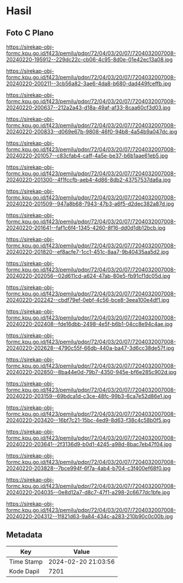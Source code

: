 # Hasil

## Foto C Plano

https://sirekap-obj-formc.kpu.go.id/f423/pemilu/pdpr/72/04/03/20/07/7204032007008-20240220-195912--229dc22c-cb06-4c95-8d0e-01e42ec13a08.jpg

https://sirekap-obj-formc.kpu.go.id/f423/pemilu/pdpr/72/04/03/20/07/7204032007008-20240220-200211--3cb56a82-3ae6-4da8-b680-dad449fceffb.jpg

https://sirekap-obj-formc.kpu.go.id/f423/pemilu/pdpr/72/04/03/20/07/7204032007008-20240220-200637--212a2a43-d18a-49af-af33-8caa60cf3d03.jpg

https://sirekap-obj-formc.kpu.go.id/f423/pemilu/pdpr/72/04/03/20/07/7204032007008-20240220-200833--d069e67b-9808-46f0-94b8-4a54b9a047dc.jpg

https://sirekap-obj-formc.kpu.go.id/f423/pemilu/pdpr/72/04/03/20/07/7204032007008-20240220-201057--c83cfab4-caff-4a5e-be37-b6b1aae61eb5.jpg

https://sirekap-obj-formc.kpu.go.id/f423/pemilu/pdpr/72/04/03/20/07/7204032007008-20240220-201300--4f1fccfb-aeb4-4d86-8db2-43757537da6a.jpg

https://sirekap-obj-formc.kpu.go.id/f423/pemilu/pdpr/72/04/03/20/07/7204032007008-20240220-201509--947a8b68-7943-47b3-a6f5-d2dec382a87d.jpg

https://sirekap-obj-formc.kpu.go.id/f423/pemilu/pdpr/72/04/03/20/07/7204032007008-20240220-201641--faf1c6f4-1345-4260-8f16-dd0d1db12bcb.jpg

https://sirekap-obj-formc.kpu.go.id/f423/pemilu/pdpr/72/04/03/20/07/7204032007008-20240220-201820--ef8acfe7-1cc1-451c-8aa7-9b40435aa5d2.jpg

https://sirekap-obj-formc.kpu.go.id/f423/pemilu/pdpr/72/04/03/20/07/7204032007008-20240220-202056--02d611cd-a624-47ab-80e5-fb91cf1dc05d.jpg

https://sirekap-obj-formc.kpu.go.id/f423/pemilu/pdpr/72/04/03/20/07/7204032007008-20240220-202242--cbdf79ef-0ebf-4c56-bce8-3eea100e4df1.jpg

https://sirekap-obj-formc.kpu.go.id/f423/pemilu/pdpr/72/04/03/20/07/7204032007008-20240220-202408--fde16dbb-2498-4e5f-b6b1-04cc8e94c4ae.jpg

https://sirekap-obj-formc.kpu.go.id/f423/pemilu/pdpr/72/04/03/20/07/7204032007008-20240220-202628--4790c55f-66db-440a-ba47-3d6cc38de57f.jpg

https://sirekap-obj-formc.kpu.go.id/f423/pemilu/pdpr/72/04/03/20/07/7204032007008-20240220-202850--8ba44e0d-79b7-4350-945e-bf6e285c902d.jpg

https://sirekap-obj-formc.kpu.go.id/f423/pemilu/pdpr/72/04/03/20/07/7204032007008-20240220-203159--69bdca1d-c3ce-48fc-99b3-6ca7e52d86e1.jpg

https://sirekap-obj-formc.kpu.go.id/f423/pemilu/pdpr/72/04/03/20/07/7204032007008-20240220-203420--16bf7c21-15bc-4ed9-8d63-f38c4c58b0f5.jpg

https://sirekap-obj-formc.kpu.go.id/f423/pemilu/pdpr/72/04/03/20/07/7204032007008-20240220-203641--2f3136d9-b0d1-4245-a98d-8bac7eb47f04.jpg

https://sirekap-obj-formc.kpu.go.id/f423/pemilu/pdpr/72/04/03/20/07/7204032007008-20240220-203828--7bce994f-6f7a-4ab4-b704-c3f400ef68f0.jpg

https://sirekap-obj-formc.kpu.go.id/f423/pemilu/pdpr/72/04/03/20/07/7204032007008-20240220-204035--0e8d12a7-d8c7-47f1-a298-2c6677dc1bfe.jpg

https://sirekap-obj-formc.kpu.go.id/f423/pemilu/pdpr/72/04/03/20/07/7204032007008-20240220-204312--1f821d63-9a84-434c-a283-210b90c0c00b.jpg


## Metadata

| Key        | Value               |
| ---------- | ------------------- |
| Time Stamp | 2024-02-20 21:03:56 |
| Kode Dapil | 7201                |



